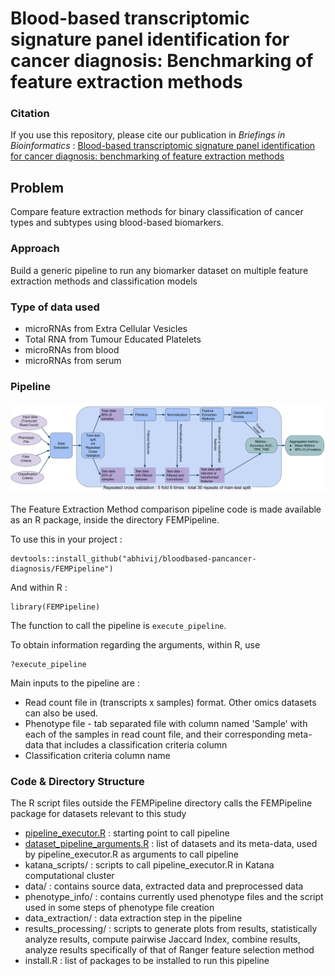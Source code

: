 # Blood-based transcriptomic signature panel identification for cancer diagnosis: Benchmarking of feature extraction methods

### Citation
If you use this repository, please cite our publication in *Briefings in Bioinformatics* : [Blood-based transcriptomic signature panel identification for cancer diagnosis: benchmarking of feature extraction methods](https://academic.oup.com/bib/advance-article-abstract/doi/10.1093/bib/bbac315/6658855)

## Problem 
Compare feature extraction methods for binary classification of cancer types and subtypes using blood-based biomarkers.

### Approach
Build a generic pipeline to run any biomarker dataset on multiple feature extraction methods and classification models

### Type of data used
* microRNAs from Extra Cellular Vesicles
* Total RNA from Tumour Educated Platelets
* microRNAs from blood
* microRNAs from serum

### Pipeline
![pipeline](pipeline.svg)

The Feature Extraction Method comparison pipeline code is made available as an R package, inside the directory FEMPipeline.

To use this in your project :
```
devtools::install_github("abhivij/bloodbased-pancancer-diagnosis/FEMPipeline")
```
And within R :
```
library(FEMPipeline)
```

The function to call the pipeline is `execute_pipeline`.

To obtain information regarding the arguments, within R, use
```
?execute_pipeline
```
Main inputs to the pipeline are :
* Read count file in (transcripts x samples) format. Other omics datasets can also be used.
* Phenotype file - tab separated file with column named 'Sample' with each of the samples in read count file, and their corresponding meta-data that includes a classification criteria column
* Classification criteria column name


### Code & Directory Structure
The R script files outside the FEMPipeline directory calls the FEMPipeline package for datasets relevant to this study

* [pipeline_executor.R](pipeline_executor.R) : starting point to call pipeline
* [dataset_pipeline_arguments.R](dataset_pipeline_arguments.R) : list of datasets and its meta-data, used by pipeline_executor.R as arguments to call pipeline
* katana_scripts/ : scripts to call pipeline_executor.R in Katana computational cluster
* data/ : contains source data, extracted data and preprocessed data
* phenotype_info/ : contains currently used phenotype files and the script used in some steps of phenotype file creation
* data_extraction/ : data extraction step in the pipeline
* results_processing/ : scripts to generate plots from results, statistically analyze results, compute pairwise Jaccard Index, combine results, analyze results specifically of that of Ranger feature selection method
* install.R : list of packages to be installed to run this pipeline
